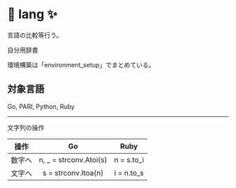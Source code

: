 # 🚀 lang ✨

言語の比較等行う。

自分用辞書

環境構築は「environment_setup」でまとめている。

## 対象言語

Go, PARI, Python, Ruby

--------------------

文字列の操作

| 操作 | Go | Ruby |
| :--: | :--: | :--: |
| 数字へ | n, _ = strconv.Atoi(s) | n = s.to_i |
| 文字へ | s = strconv.Itoa(n) | i = n.to_s |



